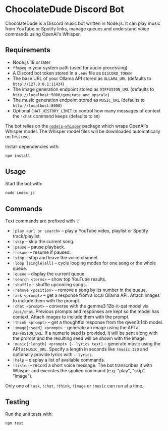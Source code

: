 # ChocolateDude Discord Bot

ChocolateDude is a Discord music bot written in Node.js. It can play music from YouTube or Spotify links, manage queues and understand voice commands using OpenAI's Whisper.

## Requirements

- Node.js 18 or later
- `ffmpeg` in your system path (used for audio processing)
- A Discord bot token stored in a `.env` file as `DISCORD_TOKEN`
- The base URL of your Ollama API stored as `OLLAMA_URL` (defaults to
  `http://127.0.0.1:11434`)
- The image generation endpoint stored as `DIFFUSION_URL` (defaults to
  `http://localhost:5000/generate_and_upscale`)
- The music generation endpoint stored as `MUSIC_URL` (defaults to
  `http://localhost:8000`)
- Optional `CHAT_HISTORY_LIMIT` to control how many messages of context the `!chat` command keeps (defaults to `50`)

The bot relies on the [`nodejs-whisper`](https://www.npmjs.com/package/nodejs-whisper) package which wraps OpenAI's Whisper model. The Whisper model files will be downloaded automatically on first use.

Install dependencies with:

```bash
npm install
```

## Usage

Start the bot with:

```bash
node index.js
```

## Commands

Text commands are prefixed with `!`:

- `!play <url or search>` – play a YouTube video, playlist or Spotify track/playlist.
- `!skip` – skip the current song.
- `!pause` – pause playback.
- `!resume` – resume if paused.
- `!stop` – stop and leave the voice channel.
- `!loop [single|all]` – cycle looping modes for one song or the whole queue.
- `!queue` – display the current queue.
- `!search <terms>` – show top YouTube results.
- `!shuffle` – shuffle upcoming songs.
- `!remove <position>` – remove a song by its number in the queue.
- `!ask <prompt>` – get a response from a local Ollama API. Attach images to include them with the prompt.
- `!chat <prompt>` – converse with the gemma3:12b-it-qat model via `/api/chat`. Previous prompts and responses are kept so the model has context. Attach images to include them with the prompt.
- `!think <prompt>` – get a thoughtful response from the qwen3:14b model.
- `!image[:seed] <prompt>` – generate an image using the API at `DIFFUSION_URL`. If a numeric seed is provided, it will be sent along with the prompt and the resulting seed will be shown with the image.
- `!music[:length] <prompt> [--lyrics text]` – generate music using the API at `MUSIC_URL`. Specify a length in seconds like `!music:120` and optionally provide lyrics with `--lyrics`.
- `!help` – display a list of available commands.
- `!listen` – record a short voice message. The bot transcribes it with Whisper and executes the spoken command (e.g. "play", "skip", "image").

Only one of `!ask`, `!chat`, `!think`, `!image` or `!music` can run at a time.

## Testing

Run the unit tests with:

```bash
npm test
```



